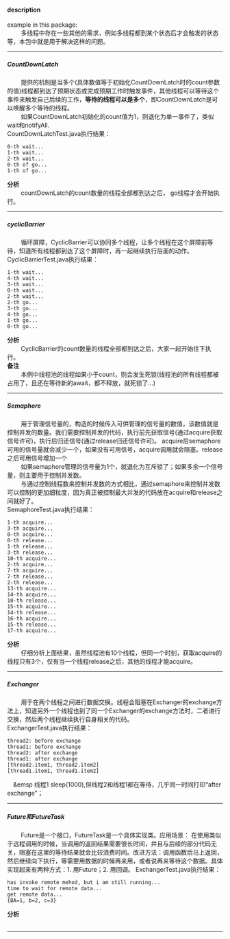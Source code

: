 #### description    
example in this package:  
&emsp;&emsp; 多线程中存在一些其他的需求，例如多线程都到某个状态后才会触发的状态等，本包中就是用于解决这样的问题。
	 
*** 
##### CountDownLatch
&emsp;&emsp; 提供的机制是当多个(具体数值等于初始化CountDownLatch时的count参数的值)线程都到达了预期状态或完成预期工作时触发事件，其他线程可以等待这个事件来触发自己后续的工作，**等待的线程可以是多个**，即CountDownLatch是可以唤醒多个等待的线程。      
&emsp;&emsp; 如果CountDownLatch初始化的count值为1，则退化为单一事件了，类似wait和notifyAll.    
CountDownLatchTest.java执行结果：
```
0-th wait...
1-th wait...
2-th wait...
0-th of go...
1-th of go...
```
**分析**    
&emsp;&emsp; countDownLatch的count数量的线程全部都到达之后， go线程才会开始执行。
***
##### cyclicBarrier
&emsp;&emsp; 循环屏障，CyclicBarrier可以协同多个线程，让多个线程在这个屏障前等待，知道所有线程都到达了这个屏障时，再一起继续执行后面的动作。     
CyclicBarrierTest.java执行结果：
```
1-th wait...
4-th wait...
3-th wait...
0-th wait...
2-th wait...
2-th go...
3-th go...
4-th go...
1-th go...
0-th go...
```
**分析**    
&emsp;&emsp; CyclicBarrier的count数量的线程全部都到达之后，大家一起开始往下执行。     
**备注**    
&emsp;&emsp; 本例中线程池的线程如果小于count，则会发生死锁(线程池的所有线程都被占用了，且还在等待新的await，都不释放，就死锁了...)
***
##### Semaphore
&emsp;&emsp; 用于管理信号量的，构造的时候传入可供管理的信号量的数值，该数值就是控制并发的数量。我们需要控制并发的代码，执行前先获取信号(通过acquire获取信号许可)，执行后归还信号(通过release归还信号许可)。 acquire后semaphore可用的信号量就会减少一个，如果没有可用信号，acquire调用就会阻塞。release之后可用信号增加一个      
&emsp;&emsp; 如果semaphore管理的信号量为1个，就退化为互斥锁了；如果多余一个信号量，则主要用于控制并发数。      
&emsp;&emsp; 与通过控制线程数来控制并发数的方式相比，通过semaphore来控制并发数可以控制的更加细粒度，因为真正被控制最大并发的代码放在acquire和release之间就好了。     
SemaphoreTest.java执行结果：
```
1-th acquire...
3-th acquire...
0-th acquire...
0-th release...
1-th release...
3-th release...
10-th acquire...
2-th acquire...
7-th acquire...
7-th release...
2-th release...
13-th acquire...
14-th acquire...
10-th release...
15-th acquire...
14-th release...
16-th acquire...
15-th release...
17-th acquire...
```
**分析**    
&emsp;&emsp; 仔细分析上面结果，虽然线程池有10个线程，但同一个时刻，获取acquire的线程只有3个，仅有当一个线程release之后，其他的线程才能acquire。     
***
##### Exchanger
&emsp;&emsp; 用于在两个线程之间进行数据交换。线程会阻塞在Exchanger的exchange方法上，知道另外一个线程也到了同一个Exchanger的exchange方法时，二者进行交换，然后两个线程继续执行自身相关的代码。    
ExchangerTest.java执行结果：
```
thread2: before exchange
thread1: before exchange
thread2: after exchange
thread1: after exchange
[thread2.item1, thread2.item2]
[thread1.item1, thread1.item2]
```
&emsp;&emsp 线程1 sleep(1000),但线程2和线程1都在等待，几乎同一时间打印“after exchange”；    
***
##### Future和FutureTask
&emsp;&emsp; Future是一个接口，FutureTask是一个具体实现类。应用场景： 在使用类似于远程调用的时候，当调用的返回结果需要很长时间，并且与后续的部分代码无关，阻塞在这里的等待结果就会比较浪费时间。改进方法：调用函数后马上返回，然后继续向下执行，等需要用数据的时候再来用，或者说再来等待这个数据。具体实现起来有两种方式：1. 用Future；2. 用回调。
ExchangerTest.java执行结果：
```
has invoke remote mehod, but i am still running...
time to wait for remote data...
get remote data...
{BA=1, b=2, c=3}
```
**分析**    
&emsp;&emsp;
***




